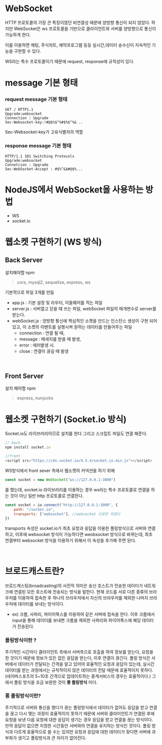 # WebSocket

HTTP 프로토콜의 가장 큰 특징이였던 비연결성 때문에 양방향 통신이 되지 않았다.
하지만 WebSocket은 ws 프로토콜을 기반으로 클라이언트와 서버를 양방향으로 통신이 가능하게 한다.

이를 이용하면 채팅, 주식차트, 예약프로그램 등등 실시간,데이터 송수신이 지속적인 기능을 구현할 수 있다.

WS라는 특수 프로토콜이기 때문에 request, response에 규칙성이 있다.

# message 기본 형태

### request message 기본 형태

```
GET / HTTP1.1
Upgrade:websocket
Connection : Upgrade
Sec-Websocket-key:!#@$%$^%#$%$^%& ..
```

Sec-Websocket-key가 고유식별자의 역할

### response message 기본 형태

```
HTTP/1.1 101 Switching Protocols
Upgrade:websocket
Connetcion : Upgrade
Sec-WebSocket-Accept : #$%^&$#@$%...
```

# NodeJS에서 WebSocket을 사용하는 방법

-   WS
-   socket.io

# 웹소켓 구현하기 (WS 방식)

## **Back Server**

설치해야할 npm

> cors, mysql2, sequelize, express, ws

기본적으로 파일 3개를 만듬

-   app.js : 기본 설정 및 라우터, 미들웨어를 적는 파일
-   server.js : 서버열고 닫을 때 쓰는 파일, webSocket 파일의 매개변수로 server를 받는다.
-   webSocket.js : 양방향 통신에 핵심적인 소켓을 만드는 인스턴스 생성이 구현 되어있고, 이 소켓의 이벤트를 실행시켜 원하는 데이터를 만들어주는 파일
      <!-- 이벤트 4가지 -->
    -   connection : 연결 될 때,
    -   message : 메세지를 받을 때 발생,
    -   error : 에러발생 시.
    -   close : 연결이 끊길 때 발생

<br>

## **Front Server**

설치 해야할 npm

> express, nunjucks

# 웹소켓 구현하기 (Socket.io 방식)

Socket.io도 라이브러리이므로 설치를 한다
그리고 스크립트 파일도 연결 해준다.

```js
// back
npm install socket.io

//front
<script src="https://cdn.socket.io/4.5.4/socket.io.min.js"></script>
```

WS방식에서 front sever 측에서 웹소켓의 커넥션을 하기 위해

```js
const socket = new WebSocket("ws://127.0.0.1:3000")
```

를 했는데, socket.io 라이브러리를 이용하는 경우 ws라는 특수 프로토콜로 연결을 하는 것이 아닌 일반 http 프로토콜로 연결한다.

```js
const socket = io.connect("http://127.0.0.1:3000", {
    path: "/socket.io",
    transports: ["websocket"], //websocket 으로만 하겠다
})
```

transports 속성은 socket.io가 최초 요청과 응답을 이용한 폴링방식으로 서버와 연결하고, 이후에 websocket 방식이 가능하다면 weobsocket 방식으로 바뀌는데, 최초 연결부터 websocket 방식을 이용하기 위해서 이 속성을 추가해 주면 된다.

<br>

# 브로드캐스트란?

브로드캐스팅(broadcasting)의 사전적 의미은 송신 호스트가 전송한 데이터가 네트워크에 연결된 모든 호스트에 전송되는 방식을 말한다.
현재 코드를 서로 다른 종류의 브라우저를 이용하여 접속한 후 하나의 브라우저에서 자신의 브라우저를 제외한 나머지 브라우저에 데이터를 보내는 방식이다.

-   ex) 크롬, 사파리, 파이어폭스를 이용하여 같은 서버에 접속을 한다.
    이후 크롬에서 input을 통해 데이터를 보내면 크롬을 제외한 사파리와 파이어폭스에 해당 데이터가 전송된다.

### 폴링방식이란 ?

주기적인 시간마다 클라이언트 측에서 서버측으로 호출을 하여 정보를 얻는다, 요청을 한 것이기 때문에 정보가 있든 없든 응답을 받는다, 이후 연결이 끊긴다. 폴링 방식은 서버에서 데이터가 전달되는 간격을 알고 있어야 효율적인 요청과 응답이 있는데, 실시간 데이터를 받는 과정에서는 규칙적이지 않은 데이터의 전달 때문에 효율적이지 못하다.
(네이버스포츠의 5~10초 간격으로 업데이트하는 중계서비스의 경우는 효율적이다.)
그래서 폴링 방식을 조금 보완한 것이 **롱 폴링방식** 이다.

### 롱 폴링방식이란?

주기적으로 서버와 통신을 했다가 끊는 폴링방식에서 데이터가 없어도 응답을 받고 연결을 끊고 다시 맺는 과정이 효율적이지 못하기 때문에 서버와 클라이언트가 연결된 후에 요청을 보낸 다음 요청에 대한 응답이 생기는 경우 응답을 받고 연결을 끊는 방식이다. 만약 응답이 없으면 지정한 시간동안 서버와의 연결을 유지하는 방식인 것이다. 폴링 방식과 다르게 효율적으로 쓸 수는 있지만
요청과 응답에 대한 데이터가 잦다면 서버에 과부화가 생기고 폴링방식과 큰 차이가 없어진다.
